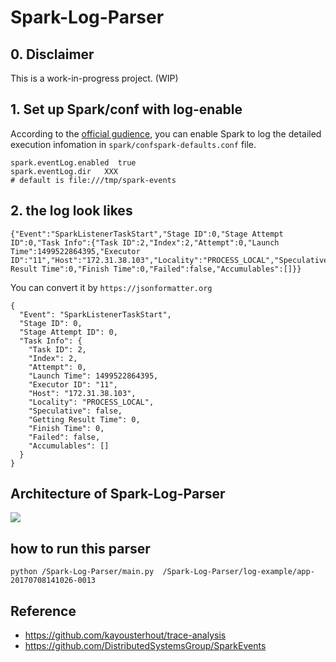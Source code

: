 # Spark-Log-Parser

## 0. Disclaimer

This is a work-in-progress project. (WIP)

## 1. Set up Spark/conf with log-enable

According to the [official gudience](https://spark.apache.org/docs/latest/configuration.html), you can enable Spark to log the detailed execution infomation in `spark/confspark-defaults.conf` file.

```
spark.eventLog.enabled  true
spark.eventLog.dir	 XXX
# default is file:///tmp/spark-events
```

## 2. the log look likes
```
{"Event":"SparkListenerTaskStart","Stage ID":0,"Stage Attempt ID":0,"Task Info":{"Task ID":2,"Index":2,"Attempt":0,"Launch Time":1499522864395,"Executor ID":"11","Host":"172.31.38.103","Locality":"PROCESS_LOCAL","Speculative":false,"Getting Result Time":0,"Finish Time":0,"Failed":false,"Accumulables":[]}}
```

You can convert it by `https://jsonformatter.org`

```
{
  "Event": "SparkListenerTaskStart",
  "Stage ID": 0,
  "Stage Attempt ID": 0,
  "Task Info": {
    "Task ID": 2,
    "Index": 2,
    "Attempt": 0,
    "Launch Time": 1499522864395,
    "Executor ID": "11",
    "Host": "172.31.38.103",
    "Locality": "PROCESS_LOCAL",
    "Speculative": false,
    "Getting Result Time": 0,
    "Finish Time": 0,
    "Failed": false,
    "Accumulables": []
  }
}
```

## Architecture of Spark-Log-Parser
![](http://wx2.sinaimg.cn/large/006BEqu9gy1fhhg5agb26j30u00gwgn1.jpg)

## how to run this parser

```
python /Spark-Log-Parser/main.py  /Spark-Log-Parser/log-example/app-20170708141026-0013
```

## Reference
- https://github.com/kayousterhout/trace-analysis
- https://github.com/DistributedSystemsGroup/SparkEvents
